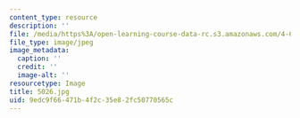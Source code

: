 ```yaml
---
content_type: resource
description: ''
file: /media/https%3A/open-learning-course-data-rc.s3.amazonaws.com/4-614-religious-architecture-and-islamic-cultures-fall-2002/9edc9f66471b4f2c35e82fc50770565c_5026.jpg
file_type: image/jpeg
image_metadata:
  caption: ''
  credit: ''
  image-alt: ''
resourcetype: Image
title: 5026.jpg
uid: 9edc9f66-471b-4f2c-35e8-2fc50770565c
---
```

